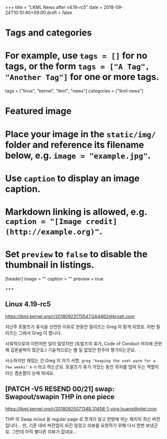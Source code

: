 +++
title = "LKML News after v4.19-rc5"
date = 2018-09-24T10:10:40+09:00
draft = false

# Tags and categories
# For example, use `tags = []` for no tags, or the form `tags = ["A Tag", "Another Tag"]` for one or more tags.
tags = ["linux", "kernel", "lkml", "news"]
categories = ["lkml news"]

# Featured image
# Place your image in the `static/img/` folder and reference its filename below, e.g. `image = "example.jpg"`.
# Use `caption` to display an image caption.
#   Markdown linking is allowed, e.g. `caption = "[Image credit](http://example.org)"`.
# Set `preview` to `false` to disable the thumbnail in listings.
[header]
image = ""
caption = ""
preview = true

+++

Linux 4.19-rc5
--------------

https://lkml.kernel.org/r/20180923175547.GA4462@kroah.com

지난주 토발즈가 휴식을 선언한 이유로 한동안 릴리즈는 Greg 이 맡게 되었죠.  이번
릴리즈는 그래서 Greg 이 합니다.

사회적으로야 이런저런 일이 많았지만 (토발즈의 휴가, Code of Conduct 머지에
관련해 갑론을박이 많군요.) 기술적으로는 별 일 없었던 한주라 평가되는군요.

사소하지만 재밌는 건 Greg 의 자기 서명.
`greg "keeping the seat warm for a few weeks" k-h` 라고 하는군요.
토발즈가 휴가 가있는 동안 의자를 뎁혀 두는 역할이라는 겸손함이 눈에 띄네요.


[PATCH -V5 RESEND 00/21] swap: Swapout/swapin THP in one piece
--------------------------------------------------------------

https://lkml.kernel.org/r/20180925071348.31458-1-ying.huang@intel.com

THP 의 Swap in/out 을 regular page 로 쪼개지 않고 한방에 하는 패치의 최신
버전입니다... 만, 기존 대비 버전업이 되진 않았고 리뷰를 요청하기 위해 다시 한번
보냈군요.  그런데 아직 별다른 리뷰가 없네요...
